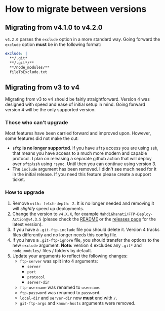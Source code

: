 # How to migrate between versions

## Migrating from v4.1.0 to v4.2.0

`v4.2.0` parses the `exclude` option in a more standard way. Going forward the `exclude` option **must** be in the following format:

```yml
exclude: |
  **/.git*
  **/.git*/**
  **/node_modules/**
  fileToExclude.txt
```

## Migrating from v3 to v4

Migrating from v3 to v4 should be fairly straightforward. Version 4 was designed with speed and ease of initial setup in mind. Going forward version 4 will be the only supported version.

### Those who can't upgrade

Most features have been carried forward and improved upon. However, some features did not make the cut:
- **`sftp` is no longer supported**. If you have `sftp` access you are using `ssh`, that means you have access to a much more modern and capable protocol. I plan on releasing a separate github action that will deploy over `sftp`/`ssh` using `rsync`. Until then you can continue using version 3.
- The `include` argument has been removed. I didn't see much need for it in the initial release. If you need this feature please create a support ticket.

### How to upgrade

1. Remove `with: fetch-depth: 2`. It is no longer needed and removing it will _slightly_ speed up deployments.
2. Change the version to `v4.X.X`, for example `MahdiGhanati/FTP-Deploy-Action@v4.3.5` (please check the [README](https://github.com/MahdiGhanati/FTP-Deploy-Action/blob/master/README.md) or the [releases page](https://github.com/MahdiGhanati/FTP-Deploy-Action/releases/latest) for the latest version).
3. If you have a `.git-ftp-include` file you should delete it. Version 4 tracks files differently and no longer needs this config file.
4. If you have a `.git-ftp-ignore` file, you should transfer the options to the new `exclude` argument. **Note:** version 4 excludes any `.git*` and `node_modules/` files / folders by default.
5. Update your arguments to reflect the following changes:
    - `ftp-server` was split into 4 arguments:
        - `server`
        - `port`
        - `protocol`
        - `server-dir`
    - `ftp-username` was renamed to `username`.
    - `ftp-password` was renamed to `password`.
    - `local-dir` and `server-dir` now **must** end with `/`.
    - `git-ftp-args` and `known-hosts` arguments were removed.
